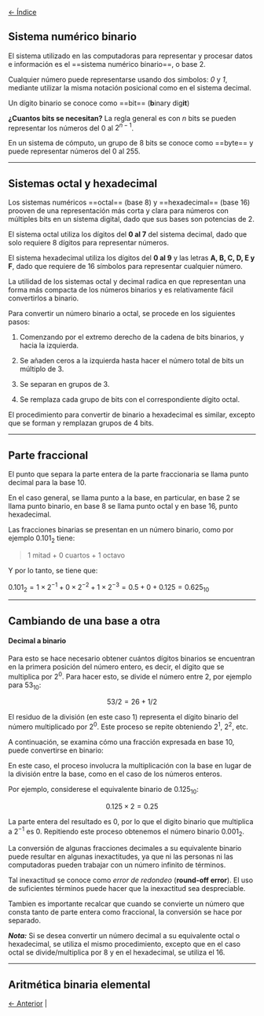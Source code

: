 [<- Índice](../Arquitectura%20de%20Computadoras.md)
## Sistema numérico binario

El sistema utilizado en las computadoras para representar y procesar datos e información es el ==sistema numérico binario==, o base 2.

Cualquier número puede representarse usando dos simbolos: *0* y *1*, mediante utilizar la misma notación posicional como en el sistema decimal.

Un dígito binario se conoce como ==bit== (**b**inary dig**it**)

**¿Cuantos bits se necesitan?** La regla general es con *n* bits se pueden representar los números del 0 al $2^{n-1}$.

 En un sistema de cómputo, un grupo de 8 bits se conoce como ==byte== y puede representar números del 0 al 255.

---
## Sistemas octal y hexadecimal

Los sistemas numéricos ==octal== (base 8) y ==hexadecimal== (base 16) prooven de una representación más corta y clara para números con múltiples bits en un sistema digital, dado que sus bases son potencias de 2.

El sistema octal utiliza los dígitos del **0 al 7** del sistema decimal, dado que solo requiere 8 dígitos para representar números.

El sistema hexadecimal utiliza los dígitos del **0 al 9** y las letras **A, B, C, D, E
y F**, dado que requiere de 16 símbolos para representar cualquier número.

La utilidad de los sistemas octal y decimal radica en que representan una forma más compacta de los números binarios y es relativamente fácil convertirlos a binario.

Para convertir un número binario a octal, se procede en los siguientes pasos:

1. Comenzando por el extremo derecho de la cadena de bits binarios, y hacia la izquierda.

2. Se añaden ceros a la izquierda hasta hacer el número total de bits un múltiplo de 3.

3. Se separan en grupos de 3.

4. Se remplaza cada grupo de bits con el correspondiente dígito octal.

El procedimiento para convertir de binario a hexadecimal es similar, excepto que se forman y remplazan grupos de 4 bits.

---

##  Parte fraccional

El punto que separa la parte entera de la parte fraccionaria se llama punto decimal para la base 10.

En el caso general, se llama punto a la base, en particular, en base 2 se llama punto binario, en base 8 se llama punto octal y en base 16, punto hexadecimal.

Las fracciones binarias se presentan en un número binario, como por ejemplo $0.101_2$ tiene:

> 1 mitad + 0 cuartos + 1 octavo

Y por lo tanto, se tiene que:

$0.101_2 = 1 \times 2^{-1} + 0 \times 2^{-2} + 1 \times 2^{-3} = 0.5 + 0 + 0.125 = 0.625_{10}$

---

## Cambiando de una base a otra

#### Decimal a binario

Para esto se hace necesario obtener cuántos dígitos binarios se encuentran en la primera posición del número entero, es decir, el dígito que se multiplica por $2^0$. Para hacer esto, se divide el número entre 2, por ejemplo para $53_{10}$:

$$53/2 = 26 + 1/2$$

El residuo de la división (en este caso 1) representa el dígito binario del número multiplicado por $2^0$. Este proceso se repite obteniendo $2^1$, $2^2$, etc.

A continuación, se examina cómo una fracción expresada en base 10, puede
convertirse en binario:

En este caso, el proceso involucra la multiplicación con la base en lugar de la división entre la base, como en el caso de los números enteros.

Por ejemplo, considerese el equivalente binario de $0.125_{10}$:

$$0.125 \times 2 = 0.25$$

La parte entera del resultado es 0, por lo que el digito binario que multiplica a $2^{-1}$ es 0. Repitiendo este proceso obtenemos el número binario $0.001_2$.

La conversión de algunas fracciones decimales a su equivalente binario puede resultar en algunas inexactitudes, ya que ni las personas ni las computadoras pueden trabajar con un número infinito de términos.

Tal inexactitud se conoce como *error de redondeo* (**round-off error**). El uso de suficientes términos puede hacer que la inexactitud sea despreciable.

Tambien es importante recalcar que cuando se convierte un número que consta tanto de parte entera como fraccional, la conversión se hace por separado.

***Nota:***
Si se desea convertir un número decimal a su equivalente octal o hexadecimal, se utiliza el mismo procedimiento, excepto que en el caso octal se divide/multiplica por 8 y en el hexadecimal, se utiliza el 16.

---

## Aritmética binaria elemental

[<- Anterior](Que%20es%20una%20computadora.md) |